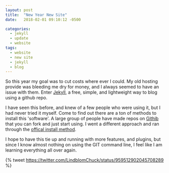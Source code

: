 ```yaml
---
layout: post
title:  "New Year New Site"
date:   2018-02-01 09:10:12 -0500

categories: 
  - jekyll
  - update
  - website
tags:
  - website
  - new site
  - jekyll
  - blog
---
```

So this year my goal was to cut costs where ever I could. My old hosting provide was bleeding me dry for money, and I always seemed to have an issue with them. Enter [Jekyll][jekyll-engine], a free, simple, and lightweight way to blog using a github repo.

I have seen this before, and knew of a few people who were using it, but I had never tried it myself. Come to find out there are a ton of methods to install this 'software'. A large group of people have made repos on [Githib][github-site] that you can fork and just start using. I went a different approach and ran through the [offical install method][install-method].

I hope to have this tie up and running with more features, and plugins, but since I know almost nothing on using the GIT command line, I feel like I am learning everything all over again.

{% tweet https://twitter.com/LindblomChuck/status/959512902045708289 %}

[jekyll-engine]: https://jekyllrb.com/
[github-site]: https://github.com
[install-method]: https://jekyllrb.com/docs/installation/